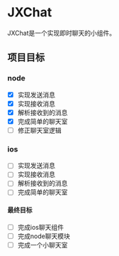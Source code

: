 # JXChat

JXChat是一个实现即时聊天的小组件。

## 项目目标

### node  

- [x] 实现发送消息
- [x] 实现接收消息
- [x] 解析接收到的消息
- [x] 完成简单的聊天室 
- [ ] 修正聊天室逻辑

### ios

- [ ] 实现发送消息
- [ ] 实现接收消息
- [ ] 解析接收到的消息
- [ ] 完成简单的聊天室

#### 最终目标

- [ ] 完成ios聊天组件
- [ ] 完成node聊天模块
- [ ] 完成一个小聊天室
